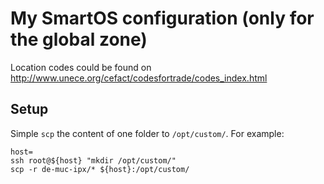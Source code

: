 # My SmartOS configuration (only for the global zone)

Location codes could be found on
http://www.unece.org/cefact/codesfortrade/codes_index.html

## Setup

Simple `scp` the content of one folder to `/opt/custom/`. For example:

    host=
    ssh root@${host} "mkdir /opt/custom/"
    scp -r de-muc-ipx/* ${host}:/opt/custom/
